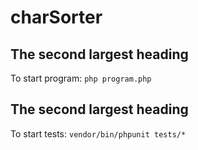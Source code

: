 # charSorter

## The second largest heading
To start program:
`php program.php`

## The second largest heading
To start tests:
`vendor/bin/phpunit tests/*`